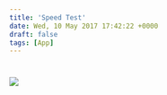 ```yaml
---
title: 'Speed Test'
date: Wed, 10 May 2017 17:42:22 +0000
draft: false
tags: [App]
---
```


[![](https://bsid.io/wp-content/uploads/2017/05/en_badge_web_generic-300x116.png)](https://play.google.com/store/apps/details?id=speed.bsid.io.speedtest)
=========================================================================================================================================================

